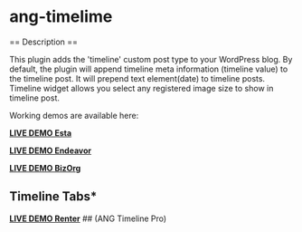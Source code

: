# ang-timelime

== Description ==

This plugin adds the 'timeline' custom post type to your WordPress blog. By default, the plugin will append timeline meta information (timeline value) to the timeline post. 
It will prepend text element(date) to timeline posts. Timeline widget allows you select any registered image size to show in timeline post.

Working demos are available here:

**[LIVE DEMO Esta](http://w-esta.torbara.com/?page_id=7)** 

**[LIVE DEMO Endeavor](http://w-endeavor.torbara.com/blog/)**

**[LIVE DEMO BizOrg](http://w-bizorg.torbara.com/)** 

## Timeline Tabs*

**[LIVE DEMO Renter](http://w-renter.torbara.com/?page_id=7)** ## (ANG Timeline Pro)

